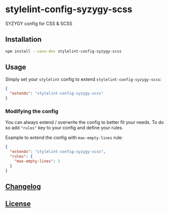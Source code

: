 # stylelint-config-syzygy-scss
SYZYGY config for CSS &amp; SCSS

## Installation

```bash
npm install --save-dev stylelint-config-syzygy-scss
```

## Usage

Simply set your `stylelint` config to extend `stylelint-config-syzygy-scss`:

```json
{
  "extends": "stylelint-config-syzygy-scss"
}
```

### Modifying the config

You can always extend / overwrite the config to better fit your needs.
To do so add `"rules"` key to your config and define your rules.

Example to extend the config with `max-empty-lines` rule:

```json
{
  "extends": "stylelint-config-syzygy-scss",
  "rules": {
    "max-empty-lines": 2
  }
}
```

## [Changelog](CHANGELOG.md)

## [License](LICENSE)
